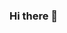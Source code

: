### Hi there 👋

<!--
**astrokke/astrokke** is a ✨ _special_ ✨ repository because its `README.md` (this file) appears on your GitHub profile.
                                     ![Ceci est un gif](https://i.imgur.com/TolSJX1.gif)
Here are some ideas to get you started:

- 🔭 I’m currently working on ...
- 🌱 I’m currently learning ...
- 👯 I’m looking to collaborate on ...
- 🤔 I’m looking for help with ...
- 💬 Ask me about ...
- 📫 How to reach me: ...
- 😄 Pronouns: ...
- ⚡ Fun fact: ...
-->
